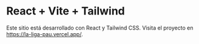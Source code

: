 # React + Vite + Tailwind
 Este sitio está desarrollado con React y Tailwind CSS. Visita el proyecto en https://la-liga-pau.vercel.app/.


